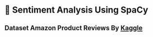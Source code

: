 # 📑 Sentiment Analysis Using SpaCy
  ## Dataset Amazon Product Reviews By [Kaggle](https://www.kaggle.com/datasets/datafiniti/consumer-reviews-of-amazon-products)

  
